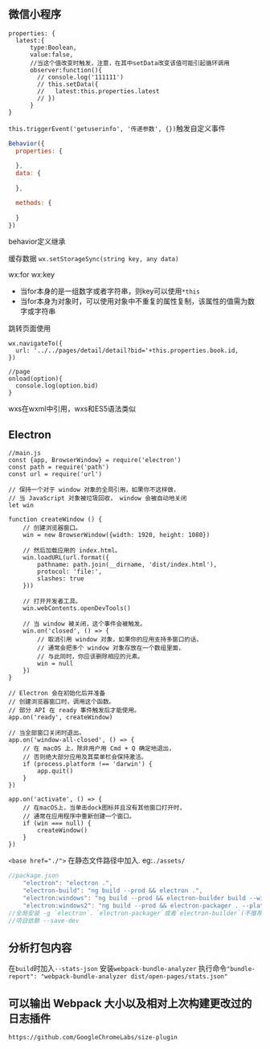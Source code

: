 ## 微信小程序
```
properties: {
  latest:{
      type:Boolean,
      value:false,
      //当这个值改变时触发，注意，在其中setData改变该值可能引起循环调用
      observer:function(){
        // console.log('111111')
        // this.setData({
        //   latest:this.properties.latest
        // })
      }
}
```

`this.triggerEvent('getuserinfo', '传递参数', {})`触发自定义事件

```javascript
Behavior({
  properties: {
   
  },
  data: {
    
  },

  methods: {
  
  }
})
```
behavior定义继承

缓存数据
`wx.setStorageSync(string key, any data)`

wx:for wx:key
- 当for本身的是一组数字或者字符串，则key可以使用`*this`
- 当for本身为对象时，可以使用对象中不重复的属性复制，该属性的值需为数字或字符串

跳转页面使用
```
wx.navigateTo({
  url: '../../pages/detail/detail?bid='+this.properties.book.id,
})

//page
onload(option){
  console.log(option.bid)
}
```

wxs在wxml中引用，wxs和ES5语法类似

## Electron
```javscript
//main.js
const {app, BrowserWindow} = require('electron')
const path = require('path')
const url = require('url')

// 保持一个对于 window 对象的全局引用，如果你不这样做，
// 当 JavaScript 对象被垃圾回收， window 会被自动地关闭
let win

function createWindow () {
	// 创建浏览器窗口。
	win = new BrowserWindow({width: 1920, height: 1080})

	// 然后加载应用的 index.html。
	win.loadURL(url.format({
		pathname: path.join(__dirname, 'dist/index.html'),
		protocol: 'file:',
		slashes: true
	}))

	// 打开开发者工具。
	win.webContents.openDevTools()

	// 当 window 被关闭，这个事件会被触发。
	win.on('closed', () => {
		// 取消引用 window 对象，如果你的应用支持多窗口的话，
		// 通常会把多个 window 对象存放在一个数组里面，
		// 与此同时，你应该删除相应的元素。
		win = null
	})
}

// Electron 会在初始化后并准备
// 创建浏览器窗口时，调用这个函数。
// 部分 API 在 ready 事件触发后才能使用。
app.on('ready', createWindow)

// 当全部窗口关闭时退出。
app.on('window-all-closed', () => {
	// 在 macOS 上，除非用户用 Cmd + Q 确定地退出，
	// 否则绝大部分应用及其菜单栏会保持激活。
	if (process.platform !== 'darwin') {
		app.quit()
	}
})

app.on('activate', () => {
	// 在macOS上，当单击dock图标并且没有其他窗口打开时，
	// 通常在应用程序中重新创建一个窗口。
	if (win === null) {
		createWindow()
	}
})
```
`<base href="./">`
在静态文件路径中加入. eg:`./assets/`

```javascript
//package.json
    "electron": "electron .",
    "electron-build": "ng build --prod && electron .",
    "electron:windows": "ng build --prod && electron-builder build --windows",
    "electron:windows2": "ng build --prod && electron-packager . --platform=win32"
//全局安装 -g `electron`、`electron-packager`或者`electron-builder`(不推荐使用，引用本地文件会出现`Not allowed to load local resource`错误)
//项目依赖 --save-dev
```
## 分析打包内容
在`build`时加入`--stats-json`
安装`webpack-bundle-analyzer`
执行命令`"bundle-report": "webpack-bundle-analyzer dist/open-pages/stats.json"`

## 可以输出 Webpack 大小以及相对上次构建更改过的日志插件
`https://github.com/GoogleChromeLabs/size-plugin`

